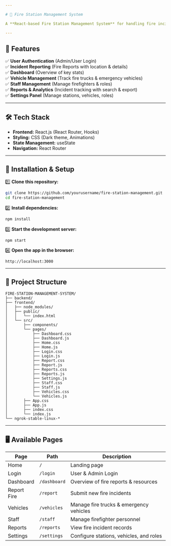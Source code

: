 ```yaml
---

# 🚒 Fire Station Management System  

A **React-based Fire Station Management System** for handling fire incidents, managing emergency vehicles, and tracking staff.  

---
```


## 📌 Features  
✅ **User Authentication** (Admin/User Login)  
✅ **Incident Reporting** (Fire Reports with location & details)  
✅ **Dashboard** (Overview of key stats)  
✅ **Vehicle Management** (Track fire trucks & emergency vehicles)  
✅ **Staff Management** (Manage firefighters & roles)  
✅ **Reports & Analytics** (Incident tracking with search & export)  
✅ **Settings Panel** (Manage stations, vehicles, roles)  

---

## 🛠 Tech Stack  
- **Frontend:** React.js (React Router, Hooks)  
- **Styling:** CSS (Dark theme, Animations)  
- **State Management:** useState  
- **Navigation:** React Router  

---

## 🚀 Installation & Setup  

1️⃣ **Clone this repository:**  
```sh
git clone https://github.com/yourusername/fire-station-management.git
cd fire-station-management
```

2️⃣ **Install dependencies:**  
```sh
npm install
```

3️⃣ **Start the development server:**  
```sh
npm start
```

4️⃣ **Open the app in the browser:**  
```
http://localhost:3000
```

---

## 📂 Project Structure  

```
FIRE-STATION-MANAGEMENT-SYSTEM/
├── backend/
├── frontend/
│   ├── node_modules/
│   ├── public/
│   │   └── index.html
│   └── src/
│       ├── components/
│       └── pages/
│           ├── Dashboard.css
│           ├── Dashboard.js
│           ├── Home.css
│           ├── Home.js
│           ├── Login.css
│           ├── Login.js
│           ├── Report.css
│           ├── Report.js
│           ├── Reports.css
│           ├── Reports.js
│           ├── Settings.js
│           ├── Staff.css
│           ├── Staff.js
│           ├── Vehicles.css
│           └── Vehicles.js
│       ├── App.css
│       ├── App.js
│       ├── index.css
│       └── index.js
└── ngrok-stable-linux-*

```

---

## 🖥 Available Pages  

| Page        | Path          | Description |
|-------------|--------------|-------------|
| Home        | `/`          | Landing page |
| Login       | `/login`     | User & Admin Login |
| Dashboard   | `/dashboard` | Overview of fire reports & resources |
| Report Fire | `/report`    | Submit new fire incidents |
| Vehicles    | `/vehicles`  | Manage fire trucks & emergency vehicles |
| Staff       | `/staff`     | Manage firefighter personnel |
| Reports     | `/reports`   | View fire incident records |
| Settings    | `/settings`  | Configure stations, vehicles, and roles |


  
